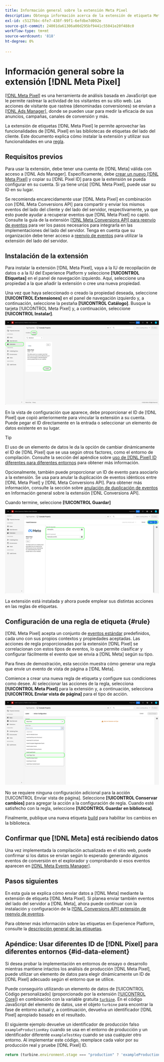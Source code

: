 ```yaml
---
title: Información general sobre la extensión Meta Pixel
description: Obtenga información acerca de la extensión de etiqueta Meta Pixel en Adobe Experience Platform.
exl-id: c5127bbc-6fe7-438f-99f1-6efdbe7d092e
source-git-commit: 24001da61306a00d295bf9441c55041e20f488c0
workflow-type: tm+mt
source-wordcount: '818'
ht-degree: 0%

---
```


# Información general sobre la extensión [!DNL Meta Pixel]

[[!DNL Meta Pixel]](https://developers.facebook.com/docs/meta-pixel/) es una herramienta de análisis basada en JavaScript que le permite rastrear la actividad de los visitantes en su sitio web. Las acciones de visitante que rastrea (denominadas conversiones) se envían a [[!DNL Ads Manager]](https://www.facebook.com/business/tools/ads-manager), donde se pueden usar para medir la eficacia de sus anuncios, campañas, canales de conversión y más.

La extensión de etiquetas [!DNL Meta Pixel] le permite aprovechar las funcionalidades de [!DNL Pixel] en las bibliotecas de etiquetas del lado del cliente. Este documento explica cómo instalar la extensión y utilizar sus funcionalidades en una [regla](../../../ui/managing-resources/rules.md).

## Requisitos previos

Para usar la extensión, debe tener una cuenta de [!DNL Meta] válida con acceso a [!DNL Ads Manager]. Específicamente, debe [crear un nuevo [!DNL Meta Pixel]](https://www.facebook.com/business/help/952192354843755) y copiar su [!DNL Pixel ID] para que la extensión se pueda configurar en su cuenta. Si ya tiene un(a) [!DNL Meta Pixel], puede usar su ID en su lugar.

Se recomienda encarecidamente usar [!DNL Meta Pixel] en combinación con [!DNL Meta Conversions API] para compartir y enviar los mismos eventos del lado del cliente y del lado del servidor, respectivamente, ya que esto puede ayudar a recuperar eventos que [!DNL Meta Pixel] no captó. Consulte la guía de la extensión [[!DNL Meta Conversions API] para reenvío de eventos](../../client/meta/overview.md) para ver los pasos necesarios para integrarla en las implementaciones del lado del servidor. Tenga en cuenta que su organización debe tener acceso a [reenvío de eventos](../../../ui/event-forwarding/overview.md) para utilizar la extensión del lado del servidor.

## Instalación de la extensión

Para instalar la extensión [!DNL Meta Pixel], vaya a la IU de recopilación de datos o a la IU del Experience Platform y seleccione **[!UICONTROL Etiquetas]** en el panel de navegación izquierdo. Aquí, seleccione una propiedad a la que añadir la extensión o cree una nueva propiedad.

Una vez que haya seleccionado o creado la propiedad deseada, seleccione **[!UICONTROL Extensiones]** en el panel de navegación izquierdo y, a continuación, seleccione la pestaña **[!UICONTROL Catálogo]**. Busque la tarjeta [!UICONTROL Meta Pixel] y, a continuación, seleccione **[!UICONTROL Instalar]**.

![Se está seleccionando el botón [!UICONTROL Instalar] para la extensión [!UICONTROL Meta Pixel] en la IU de recopilación de datos.](../../../images/extensions/client/meta/install.png)

En la vista de configuración que aparece, debe proporcionar el ID de [!DNL Pixel] que copió anteriormente para vincular la extensión a su cuenta. Puede pegar el ID directamente en la entrada o seleccionar un elemento de datos existente en su lugar.

>[!TIP]
>
>El uso de un elemento de datos le da la opción de cambiar dinámicamente el ID de [!DNL Pixel] que se usa según otros factores, como el entorno de compilación. Consulte la sección del apéndice sobre [uso de [!DNL Pixel] ID diferentes para diferentes entornos](#id-data-element) para obtener más información.

Opcionalmente, también puede proporcionar un ID de evento para asociarlo a la extensión. Se usa para anular la duplicación de eventos idénticos entre [!DNL Meta Pixel] y [!DNL Meta Conversions API]. Para obtener más información, consulte la sección sobre [anulación de duplicación de eventos](../../server/meta/overview.md#event-deduplication) en Información general sobre la extensión [!DNL Conversions API].

Cuando termine, seleccione **[!UICONTROL Guardar]**

![El identificador [!DNL Pixel] proporcionado como elemento de datos en la vista de configuración de la extensión.](../../../images/extensions/client/meta/configure.png)

La extensión está instalada y ahora puede emplear sus distintas acciones en las reglas de etiquetas.

## Configuración de una regla de etiqueta {#rule}

[!DNL Meta Pixel] acepta un conjunto de [eventos estándar](https://www.facebook.com/business/help/402791146561655) predefinidos, cada uno con sus propios contextos y propiedades aceptadas. Las acciones de regla proporcionadas por la extensión [!DNL Pixel] se correlacionan con estos tipos de eventos, lo que permite clasificar y configurar fácilmente el evento que se envía a [!DNL Meta] según su tipo.

Para fines de demostración, esta sección muestra cómo generar una regla que envíe un evento de vista de página a [!DNL Meta].

Comience a crear una nueva regla de etiqueta y configure sus condiciones como desee. Al seleccionar las acciones de la regla, selecciona **[!UICONTROL Meta Pixel]** para la extensión y, a continuación, selecciona **[!UICONTROL Enviar vista de página]** para el tipo de acción.

![Se está seleccionando el tipo de acción [!UICONTROL Enviar vista de página] para una regla en la IU de recopilación de datos.](../../../images/extensions/client/meta/select-action.png)

No se requiere ninguna configuración adicional para la acción [!UICONTROL Enviar vista de página]. Seleccione **[!UICONTROL Conservar cambios]** para agregar la acción a la configuración de regla. Cuando esté satisfecho con la regla, seleccione **[!UICONTROL Guardar en biblioteca]**.

Finalmente, publique una nueva etiqueta [build](../../../ui/publishing/builds.md) para habilitar los cambios en la biblioteca.

## Confirmar que [!DNL Meta] está recibiendo datos

Una vez implementada la compilación actualizada en el sitio web, puede confirmar si los datos se envían según lo esperado generando algunos eventos de conversión en el explorador y comprobando si esos eventos aparecen en [[!DNL Meta Events Manager]](https://www.facebook.com/business/help/898185560232180).

## Pasos siguientes

En esta guía se explica cómo enviar datos a [!DNL Meta] mediante la extensión de etiqueta [!DNL Meta Pixel]. Si planea enviar también eventos del lado del servidor a [!DNL Meta], ahora puede continuar con la instalación y configuración de la [[!DNL Conversions API] extensión de reenvío de eventos](../../server/meta/overview.md).

Para obtener más información sobre las etiquetas en Experience Platform, consulte la [descripción general de las etiquetas](../../../home.md).

## Apéndice: Usar diferentes ID de [!DNL Pixel] para diferentes entornos {#id-data-element}

Si desea probar la implementación en entornos de ensayo o desarrollo mientras mantiene intactos los análisis de producción [!DNL Meta Pixel], puede utilizar un elemento de datos para elegir dinámicamente un ID de [!DNL Pixel] adecuado según el entorno que se utilice.

Puede conseguirlo utilizando un elemento de datos de [!UICONTROL Código personalizado] (proporcionado por la extensión [[!UICONTROL Core]](../core/overview.md)) en combinación con la variable gratuita [`turbine`](../../../extension-dev/turbine.md). En el código JavaScript del elemento de datos, use el objeto `turbine` para encontrar la fase de entorno actual y, a continuación, devuelva un identificador [!DNL Pixel] apropiado basado en el resultado.

El siguiente ejemplo devuelve un identificador de producción falso `exampleProductionKey` cuando se usa en el entorno de producción y un identificador diferente `exampleTestKey` cuando se usa cualquier otro entorno. Al implementar este código, reemplace cada valor por su producción real y pruebe [!DNL Pixel] ID.

```js
return (turbine.environment.stage === "production" ? 'exampleProductionKey' : 'exampleTestKey');
```
